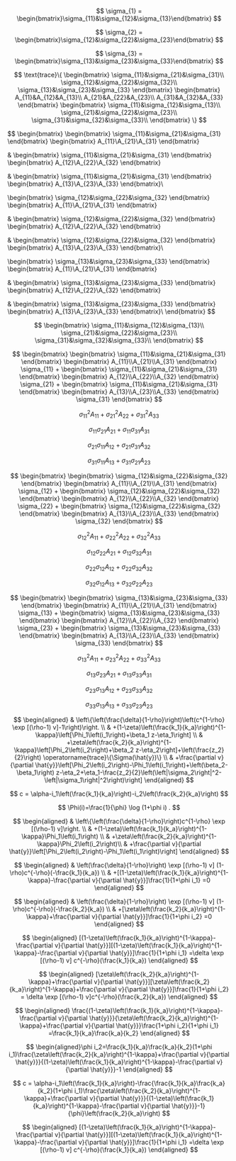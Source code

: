 


$$
\sigma_{1} = \begin{bmatrix}\sigma_{11}&\sigma_{12}&\sigma_{13}\end{bmatrix}
$$

$$
\sigma_{2} = \begin{bmatrix}\sigma_{12}&\sigma_{22}&\sigma_{23}\end{bmatrix}
$$

$$
\sigma_{3} = \begin{bmatrix}\sigma_{13}&\sigma_{23}&\sigma_{33}\end{bmatrix}
$$

$$
\text{trace}\{
\begin{bmatrix}
\sigma_{11}&\sigma_{21}&\sigma_{31}\\
\sigma_{12}&\sigma_{22}&\sigma_{32}\\
\sigma_{13}&\sigma_{23}&\sigma_{33}
\end{bmatrix}
\begin{bmatrix}
A_{11}&A_{12}&A_{13}\\
A_{21}&A_{22}&A_{23}\\
A_{31}&A_{32}&A_{33}
\end{bmatrix}
\begin{bmatrix}
\sigma_{11}&\sigma_{12}&\sigma_{13}\\
\sigma_{21}&\sigma_{22}&\sigma_{23}\\
\sigma_{31}&\sigma_{32}&\sigma_{33}\\
\end{bmatrix}
\}
$$



$$
\begin{bmatrix}
\begin{bmatrix}
\sigma_{11}&\sigma_{21}&\sigma_{31}
\end{bmatrix}
\begin{bmatrix}
A_{11}\\A_{21}\\A_{31}
\end{bmatrix}

&
\begin{bmatrix}
\sigma_{11}&\sigma_{21}&\sigma_{31}
\end{bmatrix}
\begin{bmatrix}
A_{12}\\A_{22}\\A_{32}
\end{bmatrix}

&
\begin{bmatrix}
\sigma_{11}&\sigma_{21}&\sigma_{31}
\end{bmatrix}
\begin{bmatrix}
A_{13}\\A_{23}\\A_{33}
\end{bmatrix}\\

\begin{bmatrix}
\sigma_{12}&\sigma_{22}&\sigma_{32}
\end{bmatrix}
\begin{bmatrix}
A_{11}\\A_{21}\\A_{31}
\end{bmatrix}

&
\begin{bmatrix}
\sigma_{12}&\sigma_{22}&\sigma_{32}
\end{bmatrix}
\begin{bmatrix}
A_{12}\\A_{22}\\A_{32}
\end{bmatrix}

&
\begin{bmatrix}
\sigma_{12}&\sigma_{22}&\sigma_{32}
\end{bmatrix}
\begin{bmatrix}
A_{13}\\A_{23}\\A_{33}
\end{bmatrix}\\

\begin{bmatrix}
\sigma_{13}&\sigma_{23}&\sigma_{33}
\end{bmatrix}
\begin{bmatrix}
A_{11}\\A_{21}\\A_{31}
\end{bmatrix}

&
\begin{bmatrix}
\sigma_{13}&\sigma_{23}&\sigma_{33}
\end{bmatrix}
\begin{bmatrix}
A_{12}\\A_{22}\\A_{32}
\end{bmatrix}

&
\begin{bmatrix}
\sigma_{13}&\sigma_{23}&\sigma_{33}
\end{bmatrix}
\begin{bmatrix}
A_{13}\\A_{23}\\A_{33}
\end{bmatrix}\\
\end{bmatrix}
$$

$$
\begin{bmatrix}
\sigma_{11}&\sigma_{12}&\sigma_{13}\\
\sigma_{21}&\sigma_{22}&\sigma_{23}\\
\sigma_{31}&\sigma_{32}&\sigma_{33}\\
\end{bmatrix}
$$




$$
\begin{bmatrix}
\begin{bmatrix}
\sigma_{11}&\sigma_{21}&\sigma_{31}
\end{bmatrix}
\begin{bmatrix}
A_{11}\\A_{21}\\A_{31}
\end{bmatrix}
\sigma_{11}
+
\begin{bmatrix}
\sigma_{11}&\sigma_{21}&\sigma_{31}
\end{bmatrix}
\begin{bmatrix}
A_{12}\\A_{22}\\A_{32}
\end{bmatrix}
\sigma_{21}
+
\begin{bmatrix}
\sigma_{11}&\sigma_{21}&\sigma_{31}
\end{bmatrix}
\begin{bmatrix}
A_{13}\\A_{23}\\A_{33}
\end{bmatrix}
\sigma_{31}
\end{bmatrix}
$$

$$
\sigma_{11}^2A_{11}+\sigma_{21}^2A_{22}+\sigma_{31}^2A_{33}
$$

$$
\sigma_{11}\sigma_{21}A_{21}+\sigma_{11}\sigma_{31}A_{31}
$$

$$
\sigma_{21}\sigma_{11}A_{12}+\sigma_{21}\sigma_{31}A_{32}
$$

$$
\sigma_{31}\sigma_{11}A_{13}+\sigma_{31}\sigma_{21}A_{23}
$$


$$
\begin{bmatrix}
\begin{bmatrix}
\sigma_{12}&\sigma_{22}&\sigma_{32}
\end{bmatrix}
\begin{bmatrix}
A_{11}\\A_{21}\\A_{31}
\end{bmatrix}
\sigma_{12}
+
\begin{bmatrix}
\sigma_{12}&\sigma_{22}&\sigma_{32}
\end{bmatrix}
\begin{bmatrix}
A_{12}\\A_{22}\\A_{32}
\end{bmatrix}
\sigma_{22}
+
\begin{bmatrix}
\sigma_{12}&\sigma_{22}&\sigma_{32}
\end{bmatrix}
\begin{bmatrix}
A_{13}\\A_{23}\\A_{33}
\end{bmatrix}
\sigma_{32}
\end{bmatrix}
$$

$$
\sigma_{12}^2A_{11}+\sigma_{22}^2A_{22}+\sigma_{32}^2A_{33}
$$

$$
\sigma_{12}\sigma_{22}A_{21}+\sigma_{12}\sigma_{32}A_{31}
$$

$$
\sigma_{22}\sigma_{12}A_{12}+\sigma_{22}\sigma_{32}A_{32}
$$

$$
\sigma_{32}\sigma_{12}A_{13}+\sigma_{32}\sigma_{22}A_{23}
$$


$$
\begin{bmatrix}
\begin{bmatrix}
\sigma_{13}&\sigma_{23}&\sigma_{33}
\end{bmatrix}
\begin{bmatrix}
A_{11}\\A_{21}\\A_{31}
\end{bmatrix}
\sigma_{13}
+
\begin{bmatrix}
\sigma_{13}&\sigma_{23}&\sigma_{33}
\end{bmatrix}
\begin{bmatrix}
A_{12}\\A_{22}\\A_{32}
\end{bmatrix}
\sigma_{23}
+
\begin{bmatrix}
\sigma_{13}&\sigma_{23}&\sigma_{33}
\end{bmatrix}
\begin{bmatrix}
A_{13}\\A_{23}\\A_{33}
\end{bmatrix}
\sigma_{33}
\end{bmatrix}
$$

$$
\sigma_{13}^2A_{11}+\sigma_{23}^2A_{22}+\sigma_{33}^2A_{33}
$$

$$
\sigma_{13}\sigma_{23}A_{21}+\sigma_{13}\sigma_{33}A_{31}
$$

$$
\sigma_{23}\sigma_{13}A_{12}+\sigma_{23}\sigma_{33}A_{32}
$$

$$
\sigma_{33}\sigma_{13}A_{13}+\sigma_{33}\sigma_{23}A_{23}
$$










$$
\begin{aligned}
& \left\{\left(\frac{\delta}{1-\rho}\right)\left(c^{1-\rho} \exp [(\rho-1) v]-1\right)\right. \\
& +(1-\zeta)\left(\frac{k_1}{k_a}\right)^{1-\kappa}\left[\Phi_1\left(i_1\right)+\beta_1 z-\eta_1\right] \\
& +\zeta\left(\frac{k_2}{k_a}\right)^{1-\kappa}\left[\Phi_2\left(i_2\right)+\beta_2 z-\eta_2\right]+\left(\frac{z_2}{2}\right) \operatorname{trace}\{\Sigma(\hat{y})\} \\
& +\frac{\partial v}{\partial \hat{y}}\left[\Phi_2\left(i_2\right)-\Phi_1\left(i_1\right)+\left(\beta_2-\beta_1\right) z-\eta_2+\eta_1-\frac{z_2}{2}\left(\left|\sigma_2\right|^2-\left|\sigma_1\right|^2\right)\right]
\end{aligned}
$$



$$
c = \alpha-i_1\left(\frac{k_1}{k_a}\right)-i_2\left(\frac{k_2}{k_a}\right)
$$

$$
\Phi(i)=\frac{1}{\phi} \log (1+\phi i) .
$$


$$
\begin{aligned}
& \left\{\left(\frac{\delta}{1-\rho}\right)c^{1-\rho} \exp [(\rho-1) v]\right. \\
& +(1-\zeta)\left(\frac{k_1}{k_a}\right)^{1-\kappa}\Phi_1\left(i_1\right) \\
& +\zeta\left(\frac{k_2}{k_a}\right)^{1-\kappa}\Phi_2\left(i_2\right)\\
& +\frac{\partial v}{\partial \hat{y}}\left[\Phi_2\left(i_2\right)-\Phi_1\left(i_1\right)\right]
\end{aligned}
$$





$$
\begin{aligned}
& \left(\frac{\delta}{1-\rho}\right) \exp [(\rho-1) v] (1-\rho)c^{-\rho}(-\frac{k_1}{k_a}) \\
& +[(1-\zeta)\left(\frac{k_1}{k_a}\right)^{1-\kappa}-\frac{\partial v}{\partial \hat{y}}]\frac{1}{1+\phi i_1} =0
\end{aligned}
$$



$$
\begin{aligned}
& \left(\frac{\delta}{1-\rho}\right) \exp [(\rho-1) v] (1-\rho)c^{-\rho}(-\frac{k_2}{k_a}) \\
& +[\zeta\left(\frac{k_2}{k_a}\right)^{1-\kappa}+\frac{\partial v}{\partial \hat{y}}]\frac{1}{1+\phi i_2} =0
\end{aligned}
$$



$$
\begin{aligned}
[(1-\zeta)\left(\frac{k_1}{k_a}\right)^{1-\kappa}-\frac{\partial v}{\partial \hat{y}}][(1-\zeta)\left(\frac{k_1}{k_a}\right)^{1-\kappa}-\frac{\partial v}{\partial \hat{y}}]\frac{1}{1+\phi i_1} =\delta \exp [(\rho-1) v] c^{-\rho}(\frac{k_1}{k_a}) 
\end{aligned}
$$

$$
\begin{aligned}
[\zeta\left(\frac{k_2}{k_a}\right)^{1-\kappa}+\frac{\partial v}{\partial \hat{y}}][\zeta\left(\frac{k_2}{k_a}\right)^{1-\kappa}+\frac{\partial v}{\partial \hat{y}}]\frac{1}{1+\phi i_2} = \delta \exp [(\rho-1) v]c^{-\rho}(\frac{k_2}{k_a}) 
\end{aligned}
$$




$$
\begin{aligned}
\frac{(1-\zeta)\left(\frac{k_1}{k_a}\right)^{1-\kappa}-\frac{\partial v}{\partial \hat{y}}}{\zeta\left(\frac{k_2}{k_a}\right)^{1-\kappa}+\frac{\partial v}{\partial \hat{y}}}\frac{1+\phi i_2}{1+\phi i_1} =\frac{k_1}{k_a}\frac{k_a}{k_2}
\end{aligned}
$$

$$
\begin{aligned}\phi i_2=\frac{k_1}{k_a}\frac{k_a}{k_2}(1+\phi i_1)\frac{\zeta\left(\frac{k_2}{k_a}\right)^{1-\kappa}+\frac{\partial v}{\partial \hat{y}}}{(1-\zeta)\left(\frac{k_1}{k_a}\right)^{1-\kappa}-\frac{\partial v}{\partial \hat{y}}}-1
\end{aligned}
$$




$$
c = \alpha-i_1\left(\frac{k_1}{k_a}\right)-\frac{\frac{k_1}{k_a}\frac{k_a}{k_2}(1+\phi i_1)\frac{\zeta\left(\frac{k_2}{k_a}\right)^{1-\kappa}+\frac{\partial v}{\partial \hat{y}}}{(1-\zeta)\left(\frac{k_1}{k_a}\right)^{1-\kappa}-\frac{\partial v}{\partial \hat{y}}}-1}{\phi}\left(\frac{k_2}{k_a}\right)
$$

$$
\begin{aligned}
[(1-\zeta)\left(\frac{k_1}{k_a}\right)^{1-\kappa}-\frac{\partial v}{\partial \hat{y}}][(1-\zeta)\left(\frac{k_1}{k_a}\right)^{1-\kappa}-\frac{\partial v}{\partial \hat{y}}]\frac{1}{1+\phi i_1} =\delta \exp [(\rho-1) v] c^{-\rho}(\frac{k_1}{k_a}) 
\end{aligned}
$$

